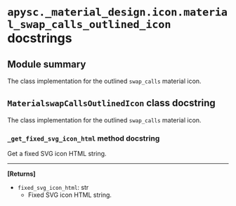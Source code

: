 # `apysc._material_design.icon.material_swap_calls_outlined_icon` docstrings

## Module summary

The class implementation for the outlined `swap_calls` material icon.

## `MaterialswapCallsOutlinedIcon` class docstring

The class implementation for the outlined `swap_calls` material icon.

### `_get_fixed_svg_icon_html` method docstring

Get a fixed SVG icon HTML string.<hr>

**[Returns]**

- `fixed_svg_icon_html`: str
  - Fixed SVG icon HTML string.